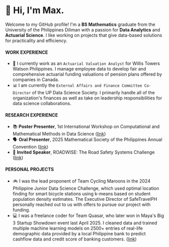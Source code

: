 # 👋 Hi, I'm Max.

Welcome to my GitHub profile! I'm a **BS Mathematics** graduate from the University of the Philippines Diliman with a passion for **Data Analytics** and **Actuarial Science**. I like working on projects that give data-based solutions for practicality and efficiency.

#### WORK EXPERIENCE
* 💼 I currently work as an `Actuarial Valuation Analyst` for Willis Towers Watson Philippines. I manage employee data to develop fair and comprehensive actuarial funding valuations of pension plans offered by companies in Canada.
* 📊 I am currently the `External Affairs and Finance Committee Co-Director` of the UP Data Science Society. I primarily handle all of the organization's finances as well as take on leadership responsibilities for data science collaborations.

#### RESEARCH EXPERIENCE
* 📚 **Poster Presenter**, 1st International Workshop on Computational and Mathematical Methods in Data Science ([link](https://www.facebook.com/IMathUPD/posts/2025-international-workshop-on-computational-and-mathematical-methods-in-data-sc/1161514155982439/))
* 🗣️ **Oral Presenter**, 2025 Mathematical Society of the Philippines Annual Convention ([link](https://www.mathsociety.ph/))
* 🎤 **Invited Speaker**, ROADWISE: The Road Safety Systems Challenge ([link](https://www.facebook.com/p/RoadWise-Safe-Systems-Challenge-Philippines-61576205827063/))

#### PERSONAL PROJECTS
* 🚲 I was the lead proponent of Team Cycling Maroons in the 2024 Philippine Junior Data Science Challenge, which used optimal location finding for smart bicycle stations using k-means based on student population density estimates. The Executive Director of SafeTravelPH personally reached out to us with offers to pursue our project with funding.
* 💻 I was a freelance coder for Team Quasar, who later won in Maya's Big 3 Startup Showdown event last April 2025. I cleaned data and trained multiple machine learning models on 2500+ entries of real-life demographic data provided by a local Philippine bank to predict cashflow data and credit score of banking customers. ([link](https://manilastandard.net/tech/314584265/maya-champions-young-innovators-at-the-big-3-startup-showdown.html))
